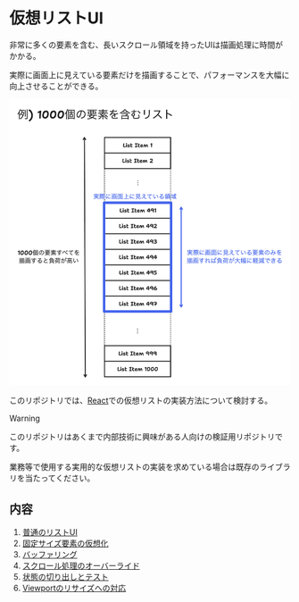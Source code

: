 # 仮想リストUI

非常に多くの要素を含む、長いスクロール領域を持ったUIは描画処理に時間がかかる。

実際に画面上に見えている要素だけを描画することで、パフォーマンスを大幅に向上させることができる。

<img alt="仮想リストの概要" src="./doc/virtual_list_overview.png" width=600 />

このリポジトリでは、[React](https://react.dev/)での仮想リストの実装方法について検討する。

> [!WARNING]
> このリポジトリはあくまで内部技術に興味がある人向けの検証用リポジトリです。
> 
> 業務等で使用する実用的な仮想リストの実装を求めている場合は既存のライブラリを当たってください。

## 内容

1. [普通のリストUI](doc/01-setup/README.md)
2. [固定サイズ要素の仮想化](doc/02-virtualize-fix-sized-rows/README.md)
3. [バッファリング](doc/03-buffering/README.md)
4. [スクロール処理のオーバーライド](doc/04-scroll-override/README.md)
5. [状態の切り出しとテスト](doc/05-state-and-test/README.md)
6. [Viewportのリサイズへの対応](doc/06-viewport-resize/README.md)